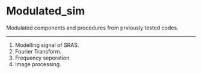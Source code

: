 # Modulated_sim
Modulated components and procedures from prviously tested codes.
***
1. Modelling signal of SRAS.
2. Fourier Transform.
3. Frequency seperation.
4. Image processing.
